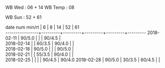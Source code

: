 WB Wed      : 06 + 14
WB Temp     :      08

WB Sun      : 52 + 61

date num min/rt |    6    |    8    |    14   |    52   |    61   
----------------+---------+---------+---------+---------+---------
2018-02-11      |  90/5.0 |         |         |  90/4.5 |        
2018-02-14      |         |  60/3.5 |  90/4.0 |         |        
2018-02-18      |  90/5.0 |         |         |  90/5.0 |        
2018-02-21      |         |  55/3.5 |  90/4.0 |         |        
2018-02-25      |         |         |         |  90/4.5 |  90/4.0
2018-02-28      |  90/5.0 |  30/3.5 |  60/4.5 |         |        

